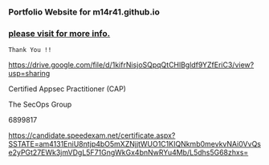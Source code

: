 ### Portfolio Website for m14r41.github.io

### [please visit for more info.](https://m14r41.github.io/)

```
Thank You !!

```

https://drive.google.com/file/d/1kifrNisjoSQpqQtCHlBgldf9YZfEriC3/view?usp=sharing

Certified Appsec Practitioner (CAP)

The SecOps Group

6899817

https://candidate.speedexam.net/certificate.aspx?SSTATE=am4131EniU8ntjp4bO5mXZNjjtWUO1C1KIQNkmb0mevkvNAi0VvQse2yPGt27EWk3jmVDgL5F71GngWkGx4bnNwRYu4Mb/L5dhs5G68zhxs=
